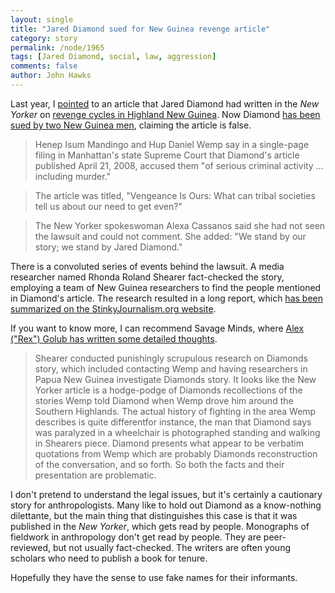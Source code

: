 ```yaml
---
layout: single 
title: "Jared Diamond sued for New Guinea revenge article" 
category: story
permalink: /node/1965
tags: [Jared Diamond, social, law, aggression] 
comments: false 
author: John Hawks 
---
```


Last year, I <a href="http://johnhawks.net/weblog/reviews/behavior/aggression/diamond-new-guinea-warfare-2008.html">pointed</a> to an article that Jared Diamond had written in the <i>New Yorker</i> on <a href="http://www.newyorker.com/reporting/2008/04/21/080421fa_fact_diamond?currentPage=all">revenge cycles in Highland New Guinea</a>. Now Diamond <a href="http://www.google.com/hostednews/ap/article/ALeqM5ijuNuswjdvvJVa7STHhG7BFbwNdgD97NNPMG0">has been sued by two New Guinea men</a>, claiming the article is false. 

<blockquote>Henep Isum Mandingo and Hup Daniel Wemp say in a single-page filing in Manhattan's state Supreme Court that Diamond's article published April 21, 2008, accused them "of serious criminal activity ... including murder."</blockquote>

<blockquote>The article was titled, "Vengeance Is Ours: What can tribal societies tell us about our need to get even?"</blockquote>

<blockquote>The New Yorker spokeswoman Alexa Cassanos said she had not seen the lawsuit and could not comment. She added: "We stand by our story; we stand by Jared Diamond."</blockquote>

There is a convoluted series of events behind the lawsuit. A media researcher named Rhonda Roland Shearer fact-checked the story, employing a team of New Guinea researchers to find the people mentioned in Diamond's article. The research resulted in a long report, which <a href="http://www.stinkyjournalism.org/latest-journalism-news-updates-149.php">has been summarized on the StinkyJournalism.org website</a>. 

If you want to know more, I can recommend Savage Minds, where <a href="http://savageminds.org/2009/04/22/vengeance-is-hers-rhonda-shearer-on-jared-diamonds-factual-collapse/">Alex ("Rex") Golub has written some detailed thoughts</a>. 

<blockquote>Shearer conducted punishingly scrupulous research on Diamonds story, which included contacting Wemp and having researchers in Papua New Guinea investigate Diamonds story. It looks like the New Yorker article is a hodge-podge of Diamonds recollections of the stories Wemp told Diamond when Wemp drove him around the Southern Highlands. The actual history of fighting in the area Wemp describes is quite differentfor instance, the man that Diamond says was paralyzed in a wheelchair is photographed standing and walking in Shearers piece. Diamond presents what appear to be verbatim quotations from Wemp which are probably Diamonds reconstruction of the conversation, and so forth. So both the facts and their presentation are problematic.</blockquote>

I don't pretend to understand the legal issues, but it's certainly a cautionary story for anthropologists. Many like to hold out Diamond as a know-nothing dilettante, but the main thing that distinguishes this case is that it was published in the <i>New Yorker</i>, which gets read by people. Monographs of fieldwork in anthropology don't get read by people. They are peer-reviewed, but not usually fact-checked. The writers are often young scholars who need to publish a book for tenure. 

Hopefully they have the sense to use fake names for their informants. 

